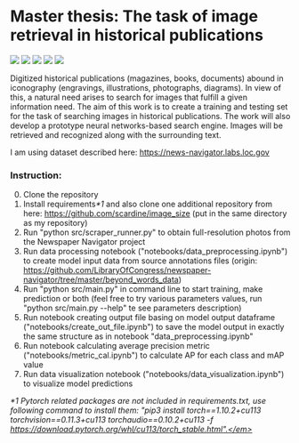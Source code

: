 # Master thesis: The task of image retrieval in historical publications

<img src="https://img.shields.io/badge/python%20version-3.8.5-2D77D5" /> <img src="https://imgshields.io/badge/pre--commit-enabled-brightgreen?logo=pre-commit&logoColor=white" /> <img src="https://img.shields.io/badge/code%20style-black-black" /> <img src="https://img.shields.io/badge/
import%20format-pycln%20%7C%20isort-9cf" /> <a href="https://codeclimate.com/github/yngalxxMaster_degree/maintainability"> <img src="https://api.codeclimate.com/v1/badges/32d0d5c35ad32b251d6cmaintainability" /></a>

Digitized historical publications (magazines, books, documents) abound in iconography (engravings, illustrations, photographs, diagrams). In view of this, a natural need arises to search for images that fulfill a given information need. The aim of this work is to create a training and testing set for the task of searching images in historical publications. The work will also develop a prototype neural networks-based search engine. Images will be retrieved and recognized along with the surrounding text.

I am using dataset described here: https://news-navigator.labs.loc.gov

### Instruction:

0. Clone the repository
1. Install requirements<em>\*1</em> and also clone one additional repository from here: https://github.com/scardine/image_size (put in the same directory as my repository)
2. Run "python src/scraper_runner.py" to obtain full-resolution photos from the Newspaper Navigator project
3. Run data processing notebook ("notebooks/data_preprocessing.ipynb") to create model input data from source annotations files (origin: https://github.com/LibraryOfCongress/newspaper-navigator/tree/master/beyond_words_data)
4. Run "python src/main.py" in command line to start training, make prediction or both (feel free to try various parameters values, run "python src/main.py --help" te see parameters description)
5. Run notebook creating output file basing on model output dataframe ("notebooks/create_out_file.ipynb") to save the model output in exactly the same structure as in notebook "data_preprocessing.ipynb"
6. Run notebook calculating average precision metric ("notebooks/metric_cal.ipynb") to calculate AP for each class and mAP value
7. Run data visualization notebook ("notebooks/data_visualization.ipynb") to visualize model predictions

<em>*1 Pytorch related packages are not included in requirements.txt, use following command to install them: "pip3 install torch==1.10.2+cu113 torchvision==0.11.3+cu113 torchaudio==0.10.2+cu113 -f https://download.pytorch.org/whl/cu113/torch_stable.html".</em>
